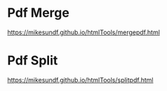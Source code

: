 # Pdf Merge
https://mikesundf.github.io/htmlTools/mergepdf.html


# Pdf Split
https://mikesundf.github.io/htmlTools/splitpdf.html

